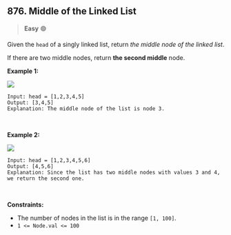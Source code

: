 ## <a  href="https://leetcode.com/problems/middle-of-the-linked-list/description/" style="text-decoration: none;">876. Middle of the Linked List</a>
 > **Easy** 🟢
 > 




Given the  `head`  of a singly linked list, return  _the middle node of the linked list_.

If there are two middle nodes, return  **the second middle**  node.

**Example 1:**

![](https://assets.leetcode.com/uploads/2021/07/23/lc-midlist1.jpg)

	Input: head = [1,2,3,4,5]
	Output: [3,4,5]
	Explanation: The middle node of the list is node 3.
	
<br>

**Example 2:**

![](https://assets.leetcode.com/uploads/2021/07/23/lc-midlist2.jpg)

	Input: head = [1,2,3,4,5,6]
	Output: [4,5,6]
	Explanation: Since the list has two middle nodes with values 3 and 4, we return the second one.

<br>

**Constraints:**

-   The number of nodes in the list is in the range  `[1, 100]`.
-   `1 <= Node.val <= 100`